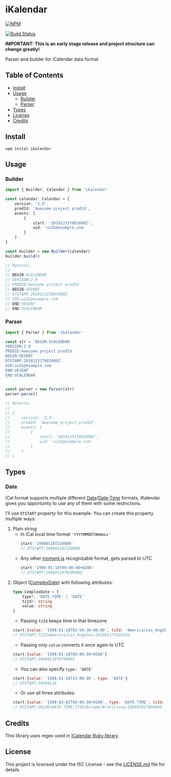 # iKalendar

[![NPM](https://nodei.co/npm/ikalendar.png?compact=true)](https://nodei.co/npm/ikalendar/)

[![Build Status](https://travis-ci.org/iammatis/iKalendar.svg?branch=master)](https://travis-ci.org/iammatis/iKalendar)

**IMPORTANT: This is an early stage release and project structure can change greatly!**

Parser and builder for iCalendar data format

## Table of Contents

- [Install](#install)
- [Usage](#usage)
    - [Builder](#builder)
    - [Parser](#parser)
- [Types](#types)
- [License](#license)
- [Credits](#credits)

## Install

```
npm instal ikalendar
```

## Usage


### Builder
```typescript
import { Builder, Calendar } from 'ikalendar'

const calendar: Calendar = {
    version: '2.0',
    prodId: 'Awesome project prodId',
    events: [
        {
            start: '20101231T083000Z',
            uid: 'uid1@example.com'
        }
    ]
}

const builder = new Builder(calendar)
builder.build()

// Returns:
// 
// BEGIN:VCALENDAR
// VERSION:2.0
// PRODID:Awesome project prodId
// BEGIN:VEVENT
// DTSTAMP:20101231T083000Z
// UID:uid1@example.com
// END:VEVENT
// END:VCALENDAR
```

### Parser
```typescript
import { Parser } from 'ikalendar'

const str = `BEGIN:VCALENDAR
VERSION:2.0
PRODID:Awesome project prodId
BEGIN:VEVENT
DTSTAMP:20101231T083000Z
UID:uid1@example.com
END:VEVENT
END:VCALENDAR
`

const parser = new Parser(str)
parser.parse()

// Returns:
// 
// {
//     version: '2.0',
//     prodId: 'Awesome project prodId',
//     events: [
//         {
//             start: '20101231T083000Z',
//             uid: 'uid1@example.com'
//         }
//     ]
// }
```

## Types

### Date

iCal format supports multiple different [Date](https://tools.ietf.org/html/rfc5545#section-3.3.4)/[Date-Time](https://tools.ietf.org/html/rfc5545#section-3.3.5) formats, iKalendar gives you opportunity to use any of them with some restrictions.

I'll use `DTSTART` property for this example. You can create this property multiple ways:

1. Plain string:
    * In iCal local time format `'YYYYMMDDTHHmmss'`
        ```js
        start:'19980118T230000'
        // DTSTART:19980118T230000
        ```
    * Any other [moment.js](https://momentjs.com/docs/) recognizable format, gets parsed to UTC
        ```js
        start:'1998-01-18T09:00:00+0200'
        // DTSTART:19980118T070000Z
        ```
2. Object ([ComplexDate](https://github.com/iammatis/iKalendar/blob/master/src/types/general.ts#L45)) with following attributes: 
    ```ts
    type ComplexDate = {
        type?: 'DATE-TIME' | 'DATE'
        tzId?: string
        value: string
    }
    ```
    * Passing `tzId` keeps time in that timezone
    ```js
    start:{value: '1998-01-18T02:54:36-08:00', tzId: 'America/Los_Angeles'}
    // DTSTART;TZID=America/Los_Angeles:20200217T025436
    ```
    * Passing only `value` converts it once again to UTC
    ```js
    start:{value: '1998-01-18T09:00:00+0200'}
    // DTSTART:19980118T070000Z
    ```
    * You can also specify `type: 'DATE'`
    ```js
    start:{value: '1998-01-18T23:00:00', type: 'DATE'}
    // DTSTART:19980118
    ```
    * Or use all three attributes:
    ```js
    start:{value: '1998-03-01T09:00:00+0100', type: 'DATE-TIME', tzId: 'Europe/Bratislava'}
    // DTSTART;VALUE=DATE-TIME;TZID=Europe/Bratislava:19980301T090000
    ```

## Credits

This library uses regex used in [iCalendar Ruby library](https://github.com/icalendar/icalendar).

## License

This project is licensed under the ISC License - see the [LICENSE.md](LICENSE.md) file for details
